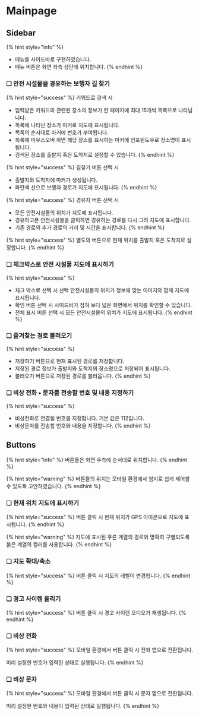 # Mainpage

## Sidebar   &#x20;

{% hint style="info" %}
* 메뉴를 사이드바로 구현하였습니다.&#x20;
* 메뉴 버튼은 화면 좌측 상단에 위치합니다.&#x20;
{% endhint %}

### ❑ 안전 시설물을 경유하는 보행자 길 찾기

{% hint style="success" %}
키워드로 검색 시

* 입력받은 키워드와 관련된 장소의 정보가 한 페이지에 최대 15개씩 목록으로 나타납니다.
* 목록에 나타난 장소가 마커로 지도에 표시됩니다.
* 목록의 순서대로 마커에 번호가 부여됩니다.
* 목록에 마우스오버 하면 해당 장소를 표시하는 마커에 인포윈도우로 장소명이 표시됩니다.
* 검색된 장소를 출발지 혹은 도착지로 설정할 수 있습니다.
{% endhint %}

{% hint style="success" %}
길찾기 버튼 선택 시&#x20;

* 출발지와 도착지에 마커가 생성됩니다.
* 파란색 선으로 보행자 경로가 지도에 표시됩니다.&#x20;
{% endhint %}

{% hint style="success" %}
경유지 버튼 선택 시

* 모든 안전시설물의 위치가 지도에 표시됩니다.
* 경유하고픈 안전시설물을 클릭하면 경유하는 경로를 다시 그려 지도에 표시합니다.
* 기존 경로와 추가 경로의 거리 및 시간을 표시합니다.
{% endhint %}

{% hint style="success" %}
별도의 버튼으로 현재 위치를 출발지 혹은 도착지로 설정합니다.&#x20;
{% endhint %}

### ❑ 체크박스로 안전 시설물 지도에 표시하기&#x20;

{% hint style="success" %}
* 체크 박스로 선택 시 선택 안전시설물의 위치가 정보에 맞는 이미지와 함께 지도에 표시됩니다.
* 확인 버튼 선택 시 사이드바가 접혀 보다 넓은 화면에서 위치를 확인할 수 있습니다.
* 전체 표시 버튼 선택 시 모든 안전시설물의 위치가 지도에 표시됩니다.
{% endhint %}

### ❑ 즐겨찾는 경로 불러오기&#x20;

{% hint style="success" %}
* 저장하기 버튼으로 현재 표시된 경로를 저장합니다.
* 저장된 경로 정보가 출발지와 도착지의 장소명으로 저장되어 표시됩니다.
* 불러오기 버튼으로 저장된 경로를 불러옵니다.
{% endhint %}

### ❑ 비상 전화 • 문자를 전송할 번호 및 내용 지정하기&#x20;

{% hint style="success" %}
* 비상전화로 연결될 번호를 지정합니다. 기본 값은 112입니다.
* 비상문자를 전송할 번호와 내용을 지정합니다.
{% endhint %}

## Buttons&#x20;

{% hint style="info" %}
버튼들은 화면 우측에 순서대로 위치합니다.&#x20;
{% endhint %}

{% hint style="warning" %}
버튼들의 위치는 모바일 환경에서 엄지로 쉽게 제어할 수 있도록 고안하였습니다.&#x20;
{% endhint %}

### ❑ 현재 위치 지도에 표시하기

{% hint style="success" %}
버튼 클릭 시 현재 위치가 GPS 아이콘으로 지도에 표시됩니다.
{% endhint %}

{% hint style="warning" %}
지도에 표시된 푸른 계열의 경로와 명확히 구별되도록 붉은 계열의 컬러를 사용합니다.&#x20;
{% endhint %}

### ❑ 지도 확대/축소&#x20;

{% hint style="success" %}
버튼 클릭 시 지도의 레벨이 변경됩니다.
{% endhint %}

### ❑ 경고 사이렌 울리기

{% hint style="success" %}
버튼 클릭 시 경고 사이렌 오디오가 재생됩니다.
{% endhint %}

### ❑ 비상 전화&#x20;

{% hint style="success" %}
모바일 환경에서 버튼 클릭 시 전화 앱으로 전환됩니다.

미리 설정한 번호가 입력된 상태로 실행됩니다.
{% endhint %}

### ❑ 비상 문자&#x20;

{% hint style="success" %}
모바일 환경에서 버튼 클릭 시 문자 앱으로 전환됩니다.

미리 설정한 번호와 내용이 입력된 상태로 실행됩니다.
{% endhint %}
